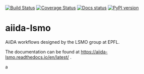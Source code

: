 [![Build Status](https://github.com/lsmo-epfl/aiida-lsmo/workflows/ci/badge.svg)](https://github.com/lsmo-epfl/aiida-lsmo/actions)
[![Coverage Status](https://codecov.io/gh/lsmo-epfl/aiida-lsmo/branch/develop/graph/badge.svg)](https://codecov.io/gh/lsmo-epfl/aiida-lsmo)
[![Docs status](https://readthedocs.org/projects/aiida-lsmo/badge)](http://aiida-lsmo.readthedocs.io/)
[![PyPI version](https://badge.fury.io/py/aiida-lsmo.svg)](https://badge.fury.io/py/aiida-lsmo)

# aiida-lsmo

AiiDA workflows designed by the LSMO group at EPFL.

The documentation can be found at https://aiida-lsmo.readthedocs.io/en/latest/ .

a
